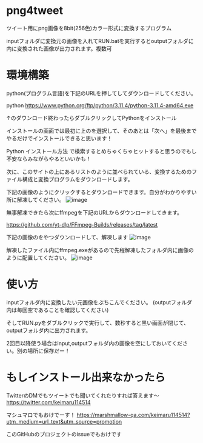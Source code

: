 # png4tweet

ツイート用にpng画像を8bit(256色)カラー形式に変換するプログラム

inputフォルダに変換元の画像を入れてRUN.batを実行するとoutputフォルダに内に変換された画像が出力されます。複数可

# 環境構築

python(プログラム言語)を下記のURLを押してしてダウンロードしてください。

python https://www.python.org/ftp/python/3.11.4/python-3.11.4-amd64.exe

↑のダウンロード終わったらダブルクリックしてPythonをインストール

インストールの画面では最初に上のを選択して、そのあとは「次へ」を最後までやるだけでインストールできると思います！

Python インストール方法 で検索するとめちゃくちゃヒットすると思うのでもし不安ならみながらやるといいかも！

次に、このサイトの上にあるリストのように並べられている、変換するためのファイル構成と変換プログラムをダウンロードします。

下記の画像のようにクリックするとダウンロードできます。自分がわかりやすい所に解凍してください。
![image](https://github.com/keimaruO/png4tweet/assets/91080250/eb4aa156-f9c9-4293-b57e-dfc352a29b9b)


無事解凍できたら次にffmpegを下記のURLからダウンロードしてきます。

https://github.com/yt-dlp/FFmpeg-Builds/releases/tag/latest

下記の画像のをやつダウンロードして、解凍します
![image](https://github.com/keimaruO/png4tweet/assets/91080250/31c255f5-9170-4479-a6d2-424633b8f212)


解凍したファイル内にffmpeg.exeがあるので先程解凍したフォルダ内に画像のように配置してください。
![image](https://github.com/keimaruO/png4tweet/assets/91080250/99f6f7bd-abf3-46c6-b16d-3a397735b9fa)


# 使い方

inputフォルダ内に変換したい元画像をぶちこんでください。
(outputフォルダ内は毎回空であることを確認してください)

そしてRUN.pyをダブルクリックで実行して、数秒すると黒い画面が閉じて、outputフォルダ内に出力されます。

2回目以降使う場合はinput,outputフォルダ内の画像を空にしておいてください。別の場所に保存だー！

# もしインストール出来なかったら
TwitterのDMでもツイートでも聞いてくれたりすれば答えます〜
https://twitter.com/keimaru114514

マシュマロでもおけでーす！
https://marshmallow-qa.com/keimaru114514?utm_medium=url_text&utm_source=promotion

このGitHubのプロジェクトのissueでもおけです